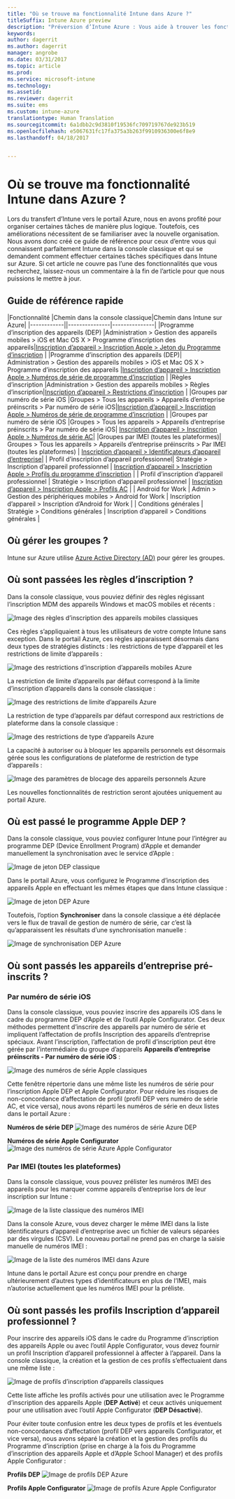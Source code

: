 ```yaml
---
title: "Où se trouve ma fonctionnalité Intune dans Azure ?"
titleSuffix: Intune Azure preview
description: "Préversion d’Intune Azure : Vous aide à trouver les fonctionnalités Intune dans la console Azure."
keywords: 
author: dagerrit
ms.author: dagerrit
manager: angrobe
ms.date: 03/31/2017
ms.topic: article
ms.prod: 
ms.service: microsoft-intune
ms.technology: 
ms.assetid: 
ms.reviewer: dagerrit
ms.suite: ems
ms.custom: intune-azure
translationtype: Human Translation
ms.sourcegitcommit: 6a1dbb2c9d3810f19536fc709719767de923b519
ms.openlocfilehash: e5067631fc17fa375a3b263f9910936300e6f8e9
ms.lasthandoff: 04/18/2017


---
```

# <a name="where-did-my-intune-feature-go-in-azure"></a>Où se trouve ma fonctionnalité Intune dans Azure ?
Lors du transfert d’Intune vers le portail Azure, nous en avons profité pour organiser certaines tâches de manière plus logique. Toutefois, ces améliorations nécessitent de se familiariser avec la nouvelle organisation. Nous avons donc créé ce guide de référence pour ceux d’entre vous qui connaissent parfaitement Intune dans la console classique et qui se demandent comment effectuer certaines tâches spécifiques dans Intune sur Azure. Si cet article ne couvre pas l’une des fonctionnalités que vous recherchez, laissez-nous un commentaire à la fin de l’article pour que nous puissions le mettre à jour.
## <a name="quick-reference-guide"></a>Guide de référence rapide
|Fonctionnalité |Chemin dans la console classique|Chemin dans Intune sur Azure| |------------||---------------|---------------|
|Programme d’inscription des appareils (DEP) |Administration > Gestion des appareils mobiles > iOS et Mac OS X > Programme d’inscription des appareils|[Inscription d’appareil > Inscription Apple > Jeton du Programme d’inscription](#where-did-apple-dep-go) |
|Programme d’inscription des appareils (DEP)| Administration > Gestion des appareils mobiles > iOS et Mac OS X > Programme d’inscription des appareils |[Inscription d’appareil > Inscription Apple > Numéros de série de programme d’inscription](#where-did-apple-dep-go) |
|Règles d’inscription |Administration > Gestion des appareils mobiles > Règles d’inscription|[Inscription d’appareil > Restrictions d’inscription](#where-did-enrollment-rules-go) |
|Groupes par numéro de série iOS |Groupes > Tous les appareils > Appareils d’entreprise préinscrits > Par numéro de série iOS|[Inscription d’appareil > Inscription Apple > Numéros de série de programme d’inscription](#where-did-corporate-pre-enrolled-devices-go) |
|Groupes par numéro de série iOS |Groupes > Tous les appareils > Appareils d’entreprise préinscrits > Par numéro de série iOS| [Inscription d’appareil > Inscription Apple > Numéros de série AC](#where-did-corporate-pre-enrolled-devices-go)|
|Groupes par IMEI (toutes les plateformes)| Groupes > Tous les appareils > Appareils d’entreprise préinscrits > Par IMEI (toutes les plateformes) | [Inscription d’appareil > Identificateurs d’appareil d’entreprise](#by-imei-all-platforms)|
| Profil d’inscription d’appareil professionnel| Stratégie > Inscription d’appareil professionnel | [Inscription d’appareil > Inscription Apple > Profils du programme d’inscription](#where-did-corporate-pre-enrolled-devices-go) |
| Profil d’inscription d’appareil professionnel | Stratégie > Inscription d’appareil professionnel | [Inscription d’appareil > Inscription Apple > Profils AC](#where-did-corporate-pre-enrolled-devices-go) |
| Android for Work | Admin > Gestion des périphériques mobiles > Android for Work | Inscription d’appareil > Inscription d’Android for Work | | Conditions générales | Stratégie > Conditions générales | Inscription d’appareil > Conditions générales |


## <a name="where-do-i-manage-groups"></a>Où gérer les groupes ?
Intune sur Azure utilise [Azure Active Directory (AD)](https://docs.microsoft.com/azure/active-directory/active-directory-groups-create-azure-portal) pour gérer les groupes.

## <a name="where-did-enrollment-rules-go"></a>Où sont passées les règles d’inscription ?
Dans la console classique, vous pouviez définir des règles régissant l’inscription MDM des appareils Windows et macOS mobiles et récents :

![Image des règles d’inscription des appareils mobiles classiques](./media/ui-changes/01-classic-rules.png)

Ces règles s’appliquaient à tous les utilisateurs de votre compte Intune sans exception. Dans le portail Azure, ces règles apparaissent désormais dans deux types de stratégies distincts : les restrictions de type d’appareil et les restrictions de limite d’appareils :

![Image des restrictions d’inscription d’appareils mobiles Azure](./media/ui-changes/02-azure-enroll-restrictions.png)

La restriction de limite d’appareils par défaut correspond à la limite d’inscription d’appareils dans la console classique :

![Image des restrictions de limite d’appareils Azure](./media/ui-changes/03-azure-device-limit.png)

La restriction de type d’appareils par défaut correspond aux restrictions de plateforme dans la console classique :

![Image des restrictions de type d’appareils Azure](./media/ui-changes/04-azure-platform-restrictions.png)

La capacité à autoriser ou à bloquer les appareils personnels est désormais gérée sous les configurations de plateforme de restriction de type d’appareils :

![Image des paramètres de blocage des appareils personnels Azure](./media/ui-changes/05-azure-personal-block.png)

Les nouvelles fonctionnalités de restriction seront ajoutées uniquement au portail Azure.

## <a name="where-did-apple-dep-go"></a>Où est passé le programme Apple DEP ?
Dans la console classique, vous pouviez configurer Intune pour l’intégrer au programme DEP (Device Enrollment Program) d’Apple et demander manuellement la synchronisation avec le service d’Apple :

![Image de jeton DEP classique](./media/ui-changes/06-classic-dep-token.png)

Dans le portail Azure, vous configurez le Programme d’inscription des appareils Apple en effectuant les mêmes étapes que dans Intune classique :

![Image de jeton DEP Azure](./media/ui-changes/07-azure-dep-token.png)

Toutefois, l’option **Synchroniser** dans la console classique a été déplacée vers le flux de travail de gestion de numéro de série, car c’est là qu’apparaissent les résultats d’une synchronisation manuelle :

![Image de synchronisation DEP Azure](./media/ui-changes/08-azure-dep-sync.png)

## <a name="where-did-corporate-pre-enrolled-devices-go"></a>Où sont passés les appareils d’entreprise pré-inscrits ?
### <a name="by-ios-serial-number"></a>Par numéro de série iOS
Dans la console classique, vous pouviez inscrire des appareils iOS dans le cadre du programme DEP d’Apple et de l’outil Apple Configurator. Ces deux méthodes permettent d’inscrire des appareils par numéro de série et impliquent l’affectation de profils Inscription des appareils d’entreprise spéciaux. Avant l’inscription, l’affectation de profil d’inscription peut être gérée par l’intermédiaire du groupe d’appareils **Appareils d’entreprise préinscrits - Par numéro de série iOS** :

![Image des numéros de série Apple classiques](./media/ui-changes/09-classic-apple-serials.png)

Cette fenêtre répertorie dans une même liste les numéros de série pour l’inscription Apple DEP et Apple Configurator. Pour réduire les risques de non-concordance d’affectation de profil (profil DEP vers numéro de série AC, et vice versa), nous avons réparti les numéros de série en deux listes dans le portail Azure :

**Numéros de série DEP**
![Image des numéros de série Azure DEP](./media/ui-changes/10-azure-dep-serials.png)

**Numéros de série Apple Configurator**
![Image des numéros de série Azure Apple Configurator](./media/ui-changes/11-azure-ac-serials.png)

### <a name="by-imei-all-platforms"></a>Par IMEI (toutes les plateformes)

Dans la console classique, vous pouvez prélister les numéros IMEI des appareils pour les marquer comme appareils d’entreprise lors de leur inscription sur Intune :

![Image de la liste classique des numéros IMEI](./media/ui-changes/12-classic-corp-imei.png)

Dans la console Azure, vous devez charger le même IMEI dans la liste Identificateurs d’appareil d’entreprise avec un fichier de valeurs séparées par des virgules (CSV). Le nouveau portail ne prend pas en charge la saisie manuelle de numéros IMEI :

![Image de la liste des numéros IMEI dans Azure](./media/ui-changes/13-azure-corp-imei.png)

Intune dans le portail Azure est conçu pour prendre en charge ultérieurement d’autres types d’identificateurs en plus de l’IMEI, mais n’autorise actuellement que les numéros IMEI pour la préliste.

## <a name="where-did-corporate-device-enrollment-profiles-go"></a>Où sont passés les profils Inscription d’appareil professionnel ?
Pour inscrire des appareils iOS dans le cadre du Programme d’inscription des appareils Apple ou avec l’outil Apple Configurator, vous devez fournir un profil Inscription d’appareil professionnel à affecter à l’appareil. Dans la console classique, la création et la gestion de ces profils s’effectuaient dans une même liste :

![Image de profils d’inscription d’appareils classiques](./media/ui-changes/14-classic-corp-profiles.png)

Cette liste affiche les profils activés pour une utilisation avec le Programme d’inscription des appareils Apple (**DEP Activé**) et ceux activés uniquement pour une utilisation avec l’outil Apple Configurator (**DEP Désactivé**).

Pour éviter toute confusion entre les deux types de profils et les éventuels non-concordances d’affectation (profil DEP vers appareils Configurator, et vice versa), nous avons séparé la création et la gestion des profils du Programme d’inscription (prise en charge à la fois du Programme d’inscription des appareils Apple et d’Apple School Manager) et des profils Apple Configurator :

**Profils DEP**
![Image de profils DEP Azure](./media/ui-changes/15-azure-dep-profiles.png)

**Profils Apple Configurator**
![Image de profils Azure Apple Configurator](./media/ui-changes/16-azure-ac-profiles.png)

